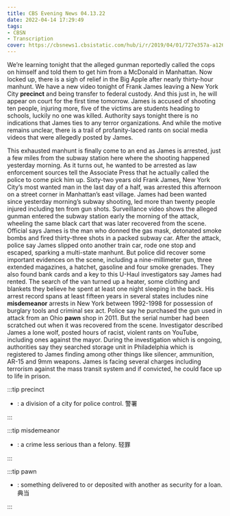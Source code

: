 ```yaml
---
title: CBS Evening News 04.13.22
date: 2022-04-14 17:29:49
tags:
- CBSN
- Transcription
cover: https://cbsnews1.cbsistatic.com/hub/i/r/2019/04/01/727e357a-a126-4138-a2c5-4d3222669d57/thumbnail/640x360/3ff2761028dc5c65cc4f07acd54bcd5c/cbsn2-logo-1920x1080.jpg
---
```

We’re learning tonight that the alleged gunman reportedly called the cops on himself and told them to get him from a McDonald in Manhattan. Now locked up, there is a sigh of relief in the Big Apple after nearly thirty-hour manhunt. We have a new video tonight of Frank James leaving a New York City **precinct** and being transfer to federal custody. And this just in, he will appear on court for the first time tomorrow. James is accused of shooting ten people, injuring more, five of the victims are students heading to schools, luckily no one was killed. Authority says tonight there is no indications that James ties to any terror organizations. And while the motive remains unclear, there is a trail of profanity-laced rants on social media videos that were allegedly posted by James.

This exhausted manhunt is finally come to an end as James is arrested, just a few miles from the subway station here where the shooting happened yesterday morning. As it turns out, he wanted to be arrested as law enforcement sources tell the Associate Press that he actually called the police to come pick him up. Sixty-two years old Frank James, New York City’s most wanted man in the last day of a half, was arrested this afternoon on a street corner in Manhattan’s east village. James had been wanted since yesterday morning’s subway shooting, led more than twenty people injured including ten from gun shots. Surveillance video shows the alleged gunman entered the subway station early the morning of the attack, wheeling the same black cart that was later recovered from the scene. Official says James is the man who donned the gas mask, detonated smoke bombs and fired thirty-three shots in a packed subway car. After the attack, police say James slipped onto another train car, rode one stop and escaped, sparking a multi-state manhunt. But police did recover some important evidences on the scene, including a nine-millimeter gun, three extended magazines, a hatchet, gasoline and four smoke grenades. They also found bank cards and a key to this U-Haul investigators say James had rented. The search of the van turned up a heater, some clothing and blankets they believe he spent at least one night sleeping in the back. His arrest record spans at least fifteen years in several states includes nine **misdemeanor** arrests in New York between 1992-1998 for possession of burglary tools and criminal sex act. Police say he purchased the gun used in attack from an Ohio **pawn** shop in 2011. But the serial number had been scratched out when it was recovered from the scene. Investigator described James a lone wolf, posted hours of racist, violent rants on YouTube, including ones against the mayor. During the investigation which is ongoing, authorities say they searched storage unit in Philadelphia which is registered to James finding among other things like silencer, ammunition, AR-15 and 9mm weapons. James is facing several charges including terrorism against the mass transit system and if convicted, he could face up to life in prison.

:::tip precinct

- : a division of a city for police control. 警署

:::

:::tip misdemeanor

- : a crime less serious than a felony. 轻罪

:::

:::tip pawn

- : something delivered to or deposited with another as security for a loan. 典当

:::
